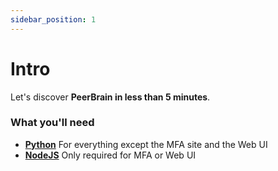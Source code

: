 ```yaml
---
sidebar_position: 1
---
```


#  Intro

Let's discover **PeerBrain in less than 5 minutes**.


### What you'll need

- **[Python](https://www.python.org/)** For everything except the MFA site and the Web UI
- **[NodeJS](https://nodejs.org/)** Only required for MFA or Web UI

